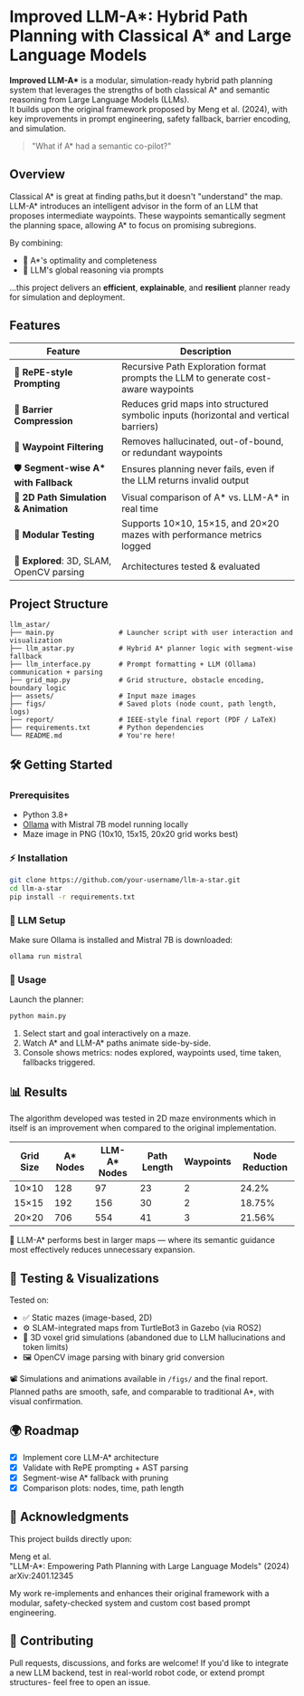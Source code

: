 # Improved LLM-A*: Hybrid Path Planning with Classical A* and Large Language Models

 **Improved LLM-A\*** is a modular, simulation-ready hybrid path planning system that leverages the strengths of both classical A* and semantic reasoning from Large Language Models (LLMs).  
It builds upon the original framework proposed by Meng et al. (2024), with key improvements in prompt engineering, safety fallback, barrier encoding, and simulation.

> "What if A* had a semantic co-pilot?"

## Overview

Classical A* is great at finding paths,but it doesn't "understand" the map.  
LLM-A* introduces an intelligent advisor in the form of an LLM that proposes intermediate waypoints. These waypoints semantically segment the planning space, allowing A* to focus on promising subregions.

By combining:
- 🔁 A*'s optimality and completeness  
- 🧠 LLM's global reasoning via prompts  

...this project delivers an **efficient**, **explainable**, and **resilient** planner ready for simulation and deployment.

## Features

| Feature                            | Description |
|------------------------------------|-------------|
| 🧠 **RePE-style Prompting**         | Recursive Path Exploration format prompts the LLM to generate cost-aware waypoints |
| 🧱 **Barrier Compression**          | Reduces grid maps into structured symbolic inputs (horizontal and vertical barriers) |
| 🧹 **Waypoint Filtering**           | Removes hallucinated, out-of-bound, or redundant waypoints |
| 🛡️ **Segment-wise A\* with Fallback** | Ensures planning never fails, even if the LLM returns invalid output |
| 🎥 **2D Path Simulation & Animation** | Visual comparison of A* vs. LLM-A* in real time |
| 🔬 **Modular Testing**              | Supports 10×10, 15×15, and 20×20 mazes with performance metrics logged |
| 🧪 **Explored**: 3D, SLAM, OpenCV parsing | Architectures tested & evaluated |

##  Project Structure

```
llm_astar/
├── main.py                # Launcher script with user interaction and visualization
├── llm_astar.py           # Hybrid A* planner logic with segment-wise fallback
├── llm_interface.py       # Prompt formatting + LLM (Ollama) communication + parsing
├── grid_map.py            # Grid structure, obstacle encoding, boundary logic
├── assets/                # Input maze images
├── figs/                  # Saved plots (node count, path length, logs)
├── report/                # IEEE-style final report (PDF / LaTeX)
├── requirements.txt       # Python dependencies
└── README.md              # You're here!
```

## 🛠️ Getting Started

###  Prerequisites

- Python 3.8+
- [Ollama](https://ollama.com) with Mistral 7B model running locally
- Maze image in PNG (10x10, 15x15, 20x20 grid works best)

### ⚡ Installation

```bash
git clone https://github.com/your-username/llm-a-star.git
cd llm-a-star
pip install -r requirements.txt
```

### 🔄 LLM Setup

Make sure Ollama is installed and Mistral 7B is downloaded:

```bash
ollama run mistral
```

### 🚀 Usage

Launch the planner:

```bash
python main.py
```

1. Select start and goal interactively on a maze.
2. Watch A* and LLM-A* paths animate side-by-side.
3. Console shows metrics: nodes explored, waypoints used, time taken, fallbacks triggered.

## 📊 Results
The algorithm developed was tested in 2D maze environments which in itself is an improvement when compared to the original implementation.

| Grid Size | A* Nodes | LLM-A* Nodes | Path Length | Waypoints | Node Reduction |
|-----------|----------|--------------|-------------|-----------|----------------|
| 10×10     | 128      | 97           | 23          | 2         | 24.2%          |
| 15×15     | 192      | 156          | 30          | 2         | 18.75%         |
| 20×20     | 706      | 554          | 41          | 3         | 21.56%         |

🧠 LLM-A* performs best in larger maps — where its semantic guidance most effectively reduces unnecessary expansion.

## 🧪 Testing & Visualizations

Tested on:

- ✅ Static mazes (image-based, 2D)
- ⚙️ SLAM-integrated maps from TurtleBot3 in Gazebo (via ROS2)
- 🧩 3D voxel grid simulations (abandoned due to LLM hallucinations and token limits)
- 🖼️ OpenCV image parsing with binary grid conversion

📽️ Simulations and animations available in `/figs/` and the final report.
Planned paths are smooth, safe, and comparable to traditional A*, with visual confirmation.

## 🌍 Roadmap

- [x] Implement core LLM-A* architecture
- [x] Validate with RePE prompting + AST parsing
- [x] Segment-wise A* fallback with pruning
- [x] Comparison plots: nodes, time, path length

## 🙌 Acknowledgments

This project builds directly upon:

Meng et al.  
"LLM-A*: Empowering Path Planning with Large Language Models" (2024)  
arXiv:2401.12345

My work re-implements and enhances their original framework with a modular, safety-checked system and custom cost based prompt engineering.

## 🤝 Contributing

Pull requests, discussions, and forks are welcome!
If you'd like to integrate a new LLM backend, test in real-world robot code, or extend prompt structures- feel free to open an issue.
